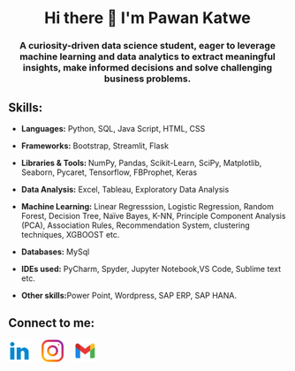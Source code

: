 <h1 align ="center" >Hi there 👋 I'm Pawan Katwe </h1>
<h3 align ="center"> A curiosity-driven data science student, eager to leverage machine learning and data analytics to extract meaningful insights, make informed decisions and solve challenging business problems.  </h3>

<h2> Skills: </h2>

- <strong>Languages:</strong> Python, SQL, Java Script, HTML, CSS
 
- <strong>Frameworks:</strong> Bootstrap, Streamlit, Flask

- <strong>Libraries & Tools: </strong> NumPy, Pandas, Scikit-Learn, SciPy, Matplotlib, Seaborn, Pycaret, Tensorflow, FBProphet, Keras

- <strong>Data Analysis:</strong> Excel, Tableau, Exploratory Data Analysis

- <strong>Machine Learning:</strong> Linear Regresssion, Logistic Regression, Random Forest, Decision Tree, Naïve Bayes, K-NN, Principle Component Analysis (PCA), Association Rules, Recommendation System, clustering techniques, XGBOOST etc.

- <strong>Databases:</strong> MySql

- <strong>IDEs used:</strong> PyCharm, Spyder, Jupyter Notebook,VS Code, Sublime text etc.

- <strong>Other skills:</strong>Power Point, Wordpress, SAP ERP, SAP HANA.


<h2 align="left">Connect to me:</h2>
<p align="left">
<a href="https://www.linkedin.com/in/pawankatwe/" target="blank"><img align="center" src="https://github.com/punithmadaiahkumar/punithmadaiahkumar/blob/main/icons/linkedin.png" alt="https://www.linkedin.com/in/pawankatwe/" height="40" width="40" /></a> &nbsp; &nbsp;
  <a href="https://www.instagram.com/katwepawan/" target="blank"><img align="center" src="https://github.com/punithmadaiahkumar/punithmadaiahkumar/blob/main/icons/instagram1.svg" alt="punith_gowda35" height="40" width="40" /></a> &nbsp; &nbsp;
  <a href="mailto:katwepawan@gmail.com" target="blank"><img align="center" src="https://github.com/punithmadaiahkumar/punithmadaiahkumar/blob/main/icons/gmail.png" alt="katwepawan@gmail.com" height="40" width="40" /></a> &nbsp; &nbsp;
</p>

<!--
**PawanKatwe/PawanKatwe** is a ✨ _special_ ✨ repository because its `README.md` (this file) appears on your GitHub profile.

Here are some ideas to get you started:

- 🔭 I’m currently working on ...
- 🌱 I’m currently learning ...
- 👯 I’m looking to collaborate on ...
- 🤔 I’m looking for help with ...
- 💬 Ask me about ...
- 📫 How to reach me: ...
- 😄 Pronouns: ...
- ⚡ Fun fact: ...
-->
